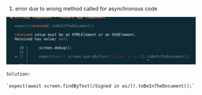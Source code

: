 1. error due to wrong method called for asynchronous code
  <img src="error1.png" alt="error1" />
    
    Solution: 
    
    `expect(await screen.findByText(/Signed in as/)).toBeInTheDocument();`